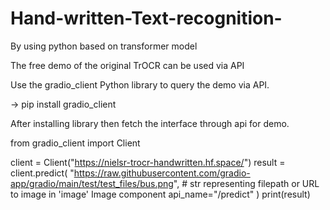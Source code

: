 # Hand-written-Text-recognition-
By using python based on transformer model

The free demo of the original TrOCR can be used via API

  Use the gradio_client Python library to query the demo via API.

 -> pip install gradio_client

 After installing library then fetch the interface through api for demo.

  from gradio_client import Client

client = Client("https://nielsr-trocr-handwritten.hf.space/")
result = client.predict(
				"https://raw.githubusercontent.com/gradio-app/gradio/main/test/test_files/bus.png",	# str representing filepath or URL to image in 'image' Image component
				api_name="/predict"
)
print(result)
